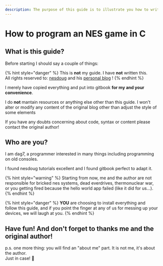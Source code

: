 ```yaml
---
description: The purpose of this guide is to illustrate you how to write NES games in C.
---
```


# How to program an NES game in C

## What is this guide?

Before starting I should say a couple of things:

{% hint style="danger" %}
This is **not** my guide. I have **not** written this.  
All rights reserved to: [nesdoug](https://github.com/nesdoug) and his [personal blog](https://nesdoug.com/2018/09/05/introduction/) !
{% endhint %}

I merely have copied everything and put into gitbook **for my and your convenience**.

I do **not** mantain resources or anything else other than this guide. I won't alter or modify any content of the original blog other than adjust the style of some elements

If you have any doubts concerning about code, syntax or content please contact the original author!

## Who are you?

I am dag7, a programmer interested in many things including programming on old consoles.

I found nesdoug tutorials excellent and I found gitbook perfect to adapt it.

{% hint style="warning" %}
Starting from now, me and the author are not responsible for bricked nes systems, dead everdrives, thermonuclear war, or you getting fired because the hello world app failed \(like it did for us...\).
{% endhint %}

{% hint style="danger" %}
**YOU** are choosing to install everything and follow this guide, and if you point the finger at any of us for messing up your devices, we will laugh at you.
{% endhint %}

## Have fun! And don't forget to thanks me and the original author!

p.s. one more thing: you will find an "about me" part. It is not me, it's about the author.  
Just in case! 🙌‍‍

